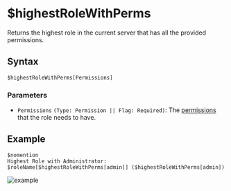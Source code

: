# $highestRoleWithPerms
Returns the highest role in the current server that has all the provided permissions.

## Syntax
```
$highestRoleWithPerms[Permissions]
```

### Parameters
- `Permissions` `(Type: Permission || Flag: Required)`: The [permissions](../resources/permissions.md) that the role needs to have. 

## Example
```
$nomention
Highest Role with Administrator: $roleName[$highestRoleWithPerms[admin]] ($highestRoleWithPerms[admin])
```

![example](https://user-images.githubusercontent.com/69215413/123514351-a4802c80-d660-11eb-9ff1-3270e561982a.png)
